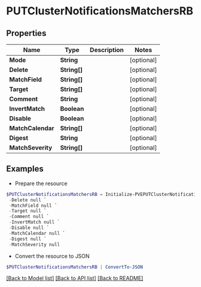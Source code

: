 # PUTClusterNotificationsMatchersRB
## Properties

Name | Type | Description | Notes
------------ | ------------- | ------------- | -------------
**Mode** | **String** |  | [optional] 
**Delete** | **String[]** |  | [optional] 
**MatchField** | **String[]** |  | [optional] 
**Target** | **String[]** |  | [optional] 
**Comment** | **String** |  | [optional] 
**InvertMatch** | **Boolean** |  | [optional] 
**Disable** | **Boolean** |  | [optional] 
**MatchCalendar** | **String[]** |  | [optional] 
**Digest** | **String** |  | [optional] 
**MatchSeverity** | **String[]** |  | [optional] 

## Examples

- Prepare the resource
```powershell
$PUTClusterNotificationsMatchersRB = Initialize-PVEPUTClusterNotificationsMatchersRB  -Mode null `
 -Delete null `
 -MatchField null `
 -Target null `
 -Comment null `
 -InvertMatch null `
 -Disable null `
 -MatchCalendar null `
 -Digest null `
 -MatchSeverity null
```

- Convert the resource to JSON
```powershell
$PUTClusterNotificationsMatchersRB | ConvertTo-JSON
```

[[Back to Model list]](../README.md#documentation-for-models) [[Back to API list]](../README.md#documentation-for-api-endpoints) [[Back to README]](../README.md)


